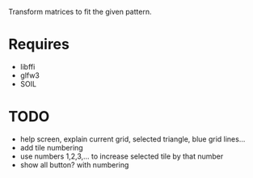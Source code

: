 Transform matrices to fit the given pattern.

# Requires
* libffi
* glfw3
* SOIL

# TODO
* help screen, explain current grid, selected triangle, blue grid lines...
* add tile numbering
* use numbers 1,2,3,... to increase selected tile by that number
* show all button? with numbering
